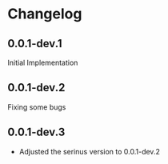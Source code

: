 # Changelog

## 0.0.1-dev.1

Initial Implementation

## 0.0.1-dev.2

Fixing some bugs

## 0.0.1-dev.3

- Adjusted the serinus version to 0.0.1-dev.2

